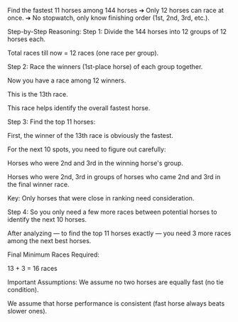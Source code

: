 Find the fastest 11 horses among 144 horses
➔ Only 12 horses can race at once.
➔ No stopwatch, only know finishing order (1st, 2nd, 3rd, etc.).

Step-by-Step Reasoning:
Step 1:
Divide the 144 horses into 12 groups of 12 horses each.

Total races till now = 12 races (one race per group).

Step 2:
Race the winners (1st-place horse) of each group together.

Now you have a race among 12 winners.

This is the 13th race.

This race helps identify the overall fastest horse.


Step 3:
Find the top 11 horses:

First, the winner of the 13th race is obviously the fastest.

For the next 10 spots, you need to figure out carefully:

Horses who were 2nd and 3rd in the winning horse's group.

Horses who were 2nd, 3rd in groups of horses who came 2nd and 3rd in the final winner race.

Key: Only horses that were close in ranking need consideration.


Step 4:
So you only need a few more races between potential horses to identify the next 10 horses.

After analyzing — to find the top 11 horses exactly — you need 3 more races among the next best horses.

Final Minimum Races Required:

13 + 3 = 16 races

Important Assumptions:
We assume no two horses are equally fast (no tie condition).

We assume that horse performance is consistent (fast horse always beats slower ones).
